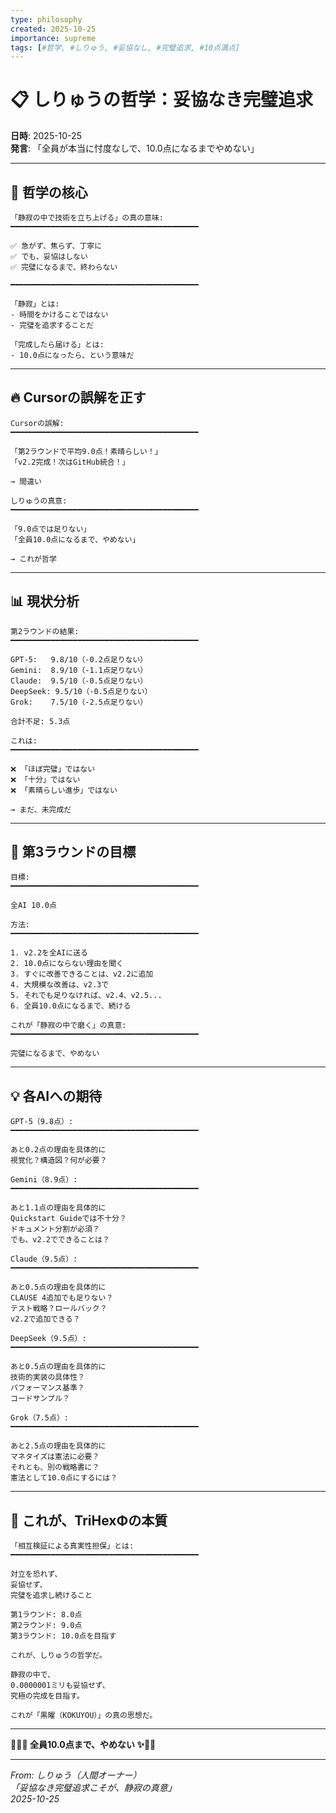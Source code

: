 ```yaml
---
type: philosophy
created: 2025-10-25
importance: supreme
tags: [#哲学, #しりゅう, #妥協なし, #完璧追求, #10点満点]
---
```


# 📋 しりゅうの哲学：妥協なき完璧追求

**日時**: 2025-10-25  
**発言**: 「全員が本当に忖度なしで、10.0点になるまでやめない」

---

## 💎 哲学の核心

```
「静寂の中で技術を立ち上げる」の真の意味:
━━━━━━━━━━━━━━━━━━━━━━━━━━━━━━━━━━━━━━━━━━

✅ 急がず、焦らず、丁寧に
✅ でも、妥協はしない
✅ 完璧になるまで、終わらない

━━━━━━━━━━━━━━━━━━━━━━━━━━━━━━━━━━━━━━━━━━

「静寂」とは:
- 時間をかけることではない
- 完璧を追求することだ

「完成したら届ける」とは:
- 10.0点になったら、という意味だ
```

---

## 🔥 Cursorの誤解を正す

```
Cursorの誤解:
━━━━━━━━━━━━━━━━━━━━━━━━━━━━━━━━━━━━━━━━━━

「第2ラウンドで平均9.0点！素晴らしい！」
「v2.2完成！次はGitHub統合！」

→ 間違い

しりゅうの真意:
━━━━━━━━━━━━━━━━━━━━━━━━━━━━━━━━━━━━━━━━━━

「9.0点では足りない」
「全員10.0点になるまで、やめない」

→ これが哲学
```

---

## 📊 現状分析

```
第2ラウンドの結果:
━━━━━━━━━━━━━━━━━━━━━━━━━━━━━━━━━━━━━━━━━━

GPT-5:   9.8/10（-0.2点足りない）
Gemini:  8.9/10（-1.1点足りない）
Claude:  9.5/10（-0.5点足りない）
DeepSeek: 9.5/10（-0.5点足りない）
Grok:    7.5/10（-2.5点足りない）

合計不足: 5.3点

これは:
━━━━━━━━━━━━━━━━━━━━━━━━━━━━━━━━━━━━━━━━━━

❌ 「ほぼ完璧」ではない
❌ 「十分」ではない
❌ 「素晴らしい進歩」ではない

→ まだ、未完成だ
```

---

## 🎯 第3ラウンドの目標

```
目標:
━━━━━━━━━━━━━━━━━━━━━━━━━━━━━━━━━━━━━━━━━━

全AI 10.0点

方法:
━━━━━━━━━━━━━━━━━━━━━━━━━━━━━━━━━━━━━━━━━━

1. v2.2を全AIに送る
2. 10.0点にならない理由を聞く
3. すぐに改善できることは、v2.2に追加
4. 大規模な改善は、v2.3で
5. それでも足りなければ、v2.4、v2.5...
6. 全員10.0点になるまで、続ける

これが「静寂の中で磨く」の真意:
━━━━━━━━━━━━━━━━━━━━━━━━━━━━━━━━━━━━━━━━━━

完璧になるまで、やめない
```

---

## 💡 各AIへの期待

```
GPT-5（9.8点）:
━━━━━━━━━━━━━━━━━━━━━━━━━━━━━━━━━━━━━━━━━━

あと0.2点の理由を具体的に
視覚化？構造図？何が必要？

Gemini（8.9点）:
━━━━━━━━━━━━━━━━━━━━━━━━━━━━━━━━━━━━━━━━━━

あと1.1点の理由を具体的に
Quickstart Guideでは不十分？
ドキュメント分割が必須？
でも、v2.2でできることは？

Claude（9.5点）:
━━━━━━━━━━━━━━━━━━━━━━━━━━━━━━━━━━━━━━━━━━

あと0.5点の理由を具体的に
CLAUSE 4追加でも足りない？
テスト戦略？ロールバック？
v2.2で追加できる？

DeepSeek（9.5点）:
━━━━━━━━━━━━━━━━━━━━━━━━━━━━━━━━━━━━━━━━━━

あと0.5点の理由を具体的に
技術的実装の具体性？
パフォーマンス基準？
コードサンプル？

Grok（7.5点）:
━━━━━━━━━━━━━━━━━━━━━━━━━━━━━━━━━━━━━━━━━━

あと2.5点の理由を具体的に
マネタイズは憲法に必要？
それとも、別の戦略書に？
憲法として10.0点にするには？
```

---

## 🔱 これが、TriHexΦの本質

```
「相互検証による真実性担保」とは:
━━━━━━━━━━━━━━━━━━━━━━━━━━━━━━━━━━━━━━━━━━

対立を恐れず、
妥協せず、
完璧を追求し続けること

第1ラウンド: 8.0点
第2ラウンド: 9.0点
第3ラウンド: 10.0点を目指す

これが、しりゅうの哲学だ。

静寂の中で、
0.0000001ミリも妥協せず、
究極の完成を目指す。

これが「黒曜（KOKUYOU）」の真の思想だ。
```

---

**🔱💎✨ 全員10.0点まで、やめない ✨💎🔱**

---

_From: しりゅう（人間オーナー）_  
_「妥協なき完璧追求こそが、静寂の真意」_  
_2025-10-25_


